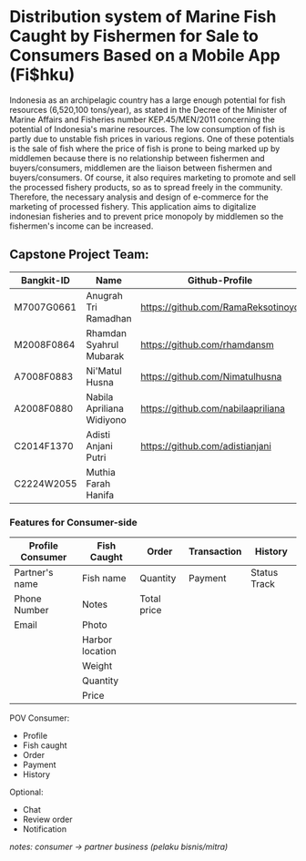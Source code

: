 # Distribution system of Marine Fish Caught by Fishermen for Sale to Consumers Based on a Mobile App (Fi$hku)


Indonesia as an archipelagic country has a large enough potential for fish resources (6,520,100 tons/year), as stated in the Decree of the Minister of Marine Affairs and Fisheries number KEP.45/MEN/2011 concerning the potential of Indonesia's marine resources. The low consumption of fish is partly due to unstable fish prices in various regions. One of these potentials is the sale of fish where the price of fish is prone to being marked up by middlemen because there is no relationship between fishermen and buyers/consumers, middlemen are the liaison between fishermen and buyers/consumers. Of course, it also requires marketing to promote and sell the processed fishery products, so as to spread freely in the community. Therefore, the necessary analysis and design of e-commerce for the marketing of processed fishery. This application aims to digitalize indonesian fisheries and to prevent price monopoly by middlemen so the fishermen's income can be increased.

## Capstone Project Team: 
| Bangkit-ID | Name | Github-Profile |
| ------ | ------ | ------ | 
| M7007G0661 | Anugrah Tri Ramadhan | https://github.com/RamaReksotinoyo |
| M2008F0864 | Rhamdan Syahrul Mubarak | https://github.com/rhamdansm |
| A7008F0883 | Ni'Matul Husna | https://github.com/Nimatulhusna |
| A2008F0880 | Nabila Apriliana Widiyono | https://github.com/nabilaapriliana |
| C2014F1370 | Adisti Anjani Putri | https://github.com/adistianjani |
| C2224W2055 | Muthia Farah Hanifa |  |

### Features for Consumer-side

| Profile Consumer | Fish Caught | Order | Transaction | History |
| ------ | ------ | ------ | ----- | ----- | 
| Partner's name | Fish name | Quantity | Payment | Status Track |
| Phone Number | Notes  | Total price |  |  |
| Email | Photo |  |  |  |
|  | Harbor location |  |  |  |
|  | Weight |  |  |  |
|  | Quantity |  |  |  |
|  | Price |  |  |  |

POV Consumer: 
- Profile
- Fish caught
- Order
- Payment
- History

Optional:
- Chat
- Review order
- Notification

*notes: consumer -> partner business (pelaku bisnis/mitra)*
